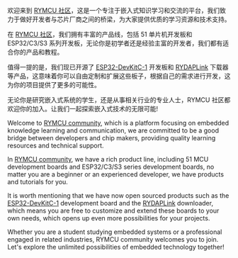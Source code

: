 欢迎来到 [RYMCU 社区](https://rymcu.com)，这是一个专注于嵌入式知识学习和交流的平台，我们致力于做好开发者与芯片厂商之间的桥梁，为大家提供优质的学习资源和技术支持。

在 [RYMCU 社区](https://rymcu.com)，我们拥有丰富的产品线，包括 51 单片机开发板和 ESP32/C3/S3 系列开发板，无论你是初学者还是经验主富的开发者，我们都有适合你的产品和教程。

值得一提的是，我们现已开源了 [ESP32-DevKitC-1](https://github.com/rymcu/ESP32-Open) 开发板和 [RYDAPLink](https://github/rymcu/RYDAPLink) 下载器等产品，这意味着你可以自由定制和扩展这些板子，根据自己的需求进行开发，这为你的项目提供了更多的可能性。

无论你是研究嵌入式系统的学生，还是从事相关行业的专业人士，RYMCU 社区都欢迎你的加入。让我们一起探索嵌入式技术的无限可能!

Welcome to [RYMCU community](https://rymcu.com), which is a platform focusing on embedded knowledge learning and communication, we are committed to be a good bridge between developers and chip makers, providing quality learning resources and technical support.

In [RYMCU community](https://rymcu.com), we have a rich product line, including 51 MCU development boards and ESP32/C3/S3 series development boards, no matter you are a beginner or an experienced developer, we have products and tutorials for you.

It is worth mentioning that we have now open sourced products such as the [ESP32-DevKitC-1](https://github.com/rymcu/ESP32-Open) development board and the [RYDAPLink](https://github/rymcu/RYDAPLink) downloader, which means you are free to customize and extend these boards to your own needs, which opens up even more possibilities for your projects.

Whether you are a student studying embedded systems or a professional engaged in related industries, RYMCU community welcomes you to join. Let's explore the unlimited possibilities of embedded technology together!
